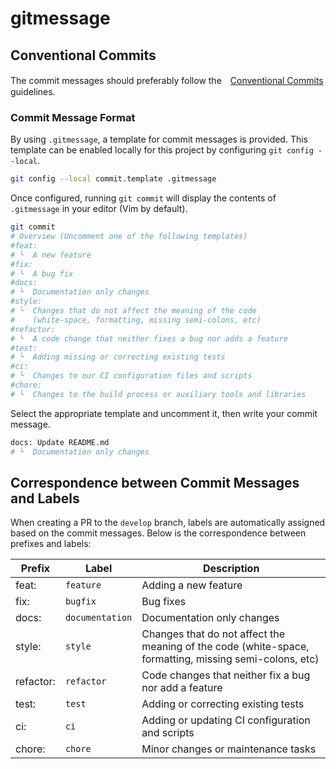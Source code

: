 
# gitmessage

## Conventional Commits

The commit messages should preferably follow the　[Conventional Commits](https://www.conventionalcommits.org/en/v1.0.0/) guidelines.

### Commit Message Format

By using `.gitmessage`, a template for commit messages is provided. This template can be enabled locally for this project by configuring `git config --local`.

```bash
git config --local commit.template .gitmessage
```

Once configured, running `git commit` will display the contents of `.gitmessage` in your editor (Vim by default).

```bash
git commit
# Overview (Uncomment one of the following templates)
#feat: 
# └  A new feature
#fix:
# └  A bug fix
#docs:
# └  Documentation only changes
#style:
# └  Changes that do not affect the meaning of the code
#    (white-space, formatting, missing semi-colons, etc)
#refactor:
# └  A code change that neither fixes a bug nor adds a feature
#test:
# └  Adding missing or correcting existing tests
#ci:
# └  Changes to our CI configuration files and scripts
#chore:
# └  Changes to the build process or auxiliary tools and libraries

```

Select the appropriate template and uncomment it, then write your commit message.

```bash
docs: Update README.md
# └  Documentation only changes
```

## Correspondence between Commit Messages and Labels

When creating a PR to the `develop` branch, labels are automatically assigned based on the commit messages.
Below is the correspondence between prefixes and labels:

| Prefix | Label | Description |
|---|---|---|
|feat: | `feature` | Adding a new feature |
|fix: | `bugfix` | Bug fixes |
|docs: | `documentation` | Documentation only changes |
|style: | `style` | Changes that do not affect the meaning of the code (white-space, formatting, missing semi-colons, etc) |
|refactor: | `refactor` | Code changes that neither fix a bug nor add a feature |
|test: | `test` | Adding or correcting existing tests |
|ci: | `ci` | Adding or updating CI configuration and scripts |
|chore: | `chore` | Minor changes or maintenance tasks |
